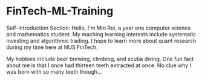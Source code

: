 # FinTech-ML-Training

Self-Introduction Section:
Hello, I'm Min Rei, a year one computer science and mathematics student. My maching learning interests include systematic investing and algorithmic trading. I hope to learn more about quant research during my time here at NUS FinTech.

My hobbies include beer brewing, climbing, and scuba diving. One fun fact about me is that I once had thirteen teeth extracted at once. No clue why I was born with so many teeth though...
